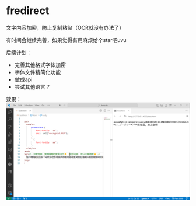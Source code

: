 # fredirect
文字内容加密，防止复制粘贴（OCR就没有办法了）

有时间会继续完善，如果觉得有用麻烦给个star吧uvu

后续计划：
 + 完善其他格式字体加密
 + 字体文件精简化功能
 + 做成api
 + 尝试其他语言？

效果：
![test](res/test.png)
